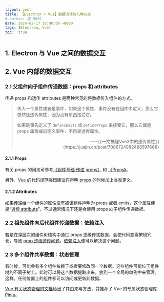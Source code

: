 ```yaml
---
layout: post
title: 【Electron + Vue】数据流转的几种方式
# author: 焜_8899
date: 2024-02-17 18:00:00 +0800
tags: [Electron, Vue]
toc:  true
---
```


## 1. Electron 与 Vue 之间的数据交互

## 2. Vue 内部的数据交互

### 2.1 父组件向子组件传递数据：props 和 attributes

传递 props 和透传 attributes 是两种常见的将数据传入组件的方式。

> 传入一个属性或者是事件，如果这个属性、事件没有在组件中定义，那么它依然是透传属性，因为没有东西接受它。
> 
> 如果是事先定义了 `defineEmits` 或 `defineProps` 来接受它，那么它就是 props 属性或自定义事件，不再是透传属性。
> 
> <p align="right">——[《一文搞懂Vue3中的透传属性》](https://juejin.cn/post/7086724982486597668)</p>

#### 2.1.1 Props

有关 props 的用法可参考[《组件基础·传递 props》](https://cn.vuejs.org/guide/essentials/component-basics.html#passing-props) 和 [《Props》](https://cn.vuejs.org/guide/components/props.html)。

另外，[Vue 的代码规范](https://cn.vuejs.org/guide/scaling-up/tooling.html#linting)强烈建议[在声明 props 的时候加上类型定义](https://eslint.vuejs.org/rules/require-prop-types.html)。

#### 2.1.2 Attributes

如果传递给一个组件的属性没有被该组件声明为 props 或者 emits，这个属性便是“[透传 attribute](https://cn.vuejs.org/guide/components/attrs.html)”。不过通常情况下还是会使用 props 向子组件传递数据。

### 2.2 祖先组件向后代组件传递数据：依赖注入

若是在深层次的组件树结构中通过 props 逐级传递数据，会使代码变得繁琐冗长，导致 [prop 逐级透传问题](https://cn.vuejs.org/guide/components/provide-inject.html#prop-drilling)。[依赖注入](https://cn.vuejs.org/guide/components/provide-inject.html)便可以解决这个问题。

### 2.3 多个组件共享数据：状态管理

有时候，可能会有多个组件依赖于或者要修改同一个数据。这些组件可能位于组件树的不同子树上。此时可以将这个数据提取出来，放到一个全局的单例中来管理。这样，任何位置上的组件都可以访问或更新此数据。

[Vue 有关状态管理的文档](https://cn.vuejs.org/guide/scaling-up/state-management.html)给出了其由来与方法，并推荐了 Vue 的专属状态管理库 [Pinia](https://pinia.vuejs.org/zh/)。
